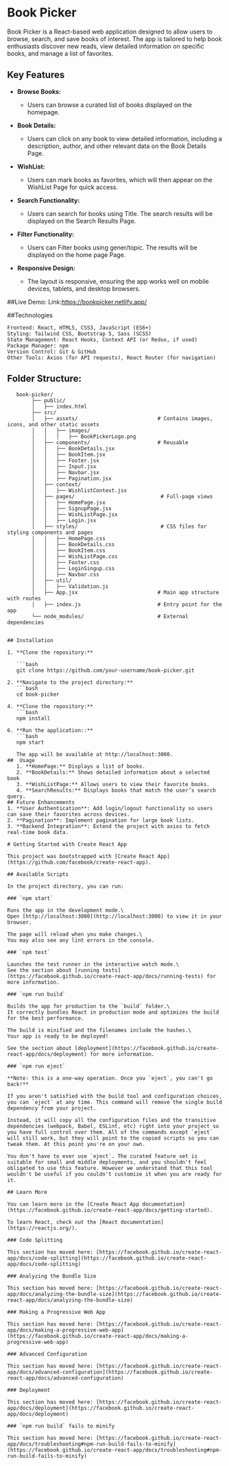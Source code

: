 # Book Picker

Book Picker is a React-based web application designed to allow users to browse, search, and save books of interest. The app is tailored to help book enthusiasts discover new reads, view detailed information on specific books, and manage a list of favorites.

## Key Features

- **Browse Books:**
    - Users can browse a curated list of books displayed on the homepage.
  
- **Book Details:**
    - Users can click on any book to view detailed information, including a description, author, and other relevant data on the Book Details Page.

- **WishList:**
    - Users can mark books as favorites, which will then appear on the WishList Page for quick access.
  
- **Search Functionality:**
    - Users can search for books using Title. The search results will be displayed on the Search Results Page.
- **Filter Functionality:**
    - Users can Filter  books using gener/topic. The  results will be displayed on the home page Page.      

- **Responsive Design:**
    - The layout is responsive, ensuring the app works well on mobile devices, tablets, and desktop browsers.


##Live Demo:
    Link:https://bookpicker.netlify.app/

##Technologies

    Frontend: React, HTML5, CSS3, JavaScript (ES6+)
    Styling: Tailwind CSS, Bootstrap 5, Sass (SCSS)
    State Management: React Hooks, Context API (or Redux, if used)
    Package Manager: npm
    Version Control: Git & GitHub
    Other Tools: Axios (for API requests), React Router (for navigation)    

## Folder Structure:
```plaintext
   book-picker/
        ├── public/
        │   ├── index.html
        ├── src/                                 
        │   ├── assets/                          # Contains images, icons, and other static assets
        │   │   ├── images/
        |   │   │   ├── BookPickerLogo.png
        │   ├── components/                      # Reusable
        │   │   ├── BookDetails.jsx
        │   │   ├── BookItem.jsx
        │   │   ├── Footer.jsx
        │   │   ├── Input.jsx
        │   │   ├── Navbar.jsx
        │   │   ├── Pagination.jsx
        │   ├── context/
        │   │   ├── WishlistContext.jsx
        │   ├── pages/                            # Full-page views         
        │   │   ├── HomePage.jsx
        │   │   ├── SignupPage.jsx
        │   │   ├── WishListPage.jsx
        │   │   ├── Login.jsx
        │   ├── styles/                           # CSS files for styling components and pages
        │   │   ├── HomePage.css
        │   │   ├── BookDetails.css
        │   │   ├── BookItem.css
        │   │   ├── WishListPage.css
        │   │   ├── Footer.css
        │   │   ├── LoginSingup.css
        │   │   ├── Navbar.css
        │   ├── util/  
        │   │   ├── Validation.js
        │   ├── App.jsx                          # Main app structure with routes
        │   ├── index.js                         # Entry point for the app 
        └── node_modules/                        # External dependencies


## Installation

1. **Clone the repository:**

   ```bash
   git clone https://github.com/your-username/book-picker.git

2. **Navigate to the project directory:**
   ```bash
   cd book-picker

4. **Clone the repository:**
   ```bash
   npm install

6. **Run the application::**
   ```bash
   npm start

   The app will be available at http://localhost:3000.
##  Usage
   1. **HomePage:** Displays a list of books.
   2. **BookDetails:** Shows detailed information about a selected book
   3. **WishListPage:** Allows users to view their favorite books.
   4. **SearchResults:** Displays books that match the user’s search query.
## Future Enhancements
1. **User Authentication**: Add login/logout functionality so users can save their favorites across devices.
2. **Pagination**: Implement pagination for large book lists.
3. **Backend Integration**: Extend the project with axios to fetch real-time book data.

# Getting Started with Create React App

This project was bootstrapped with [Create React App](https://github.com/facebook/create-react-app).

## Available Scripts

In the project directory, you can run:

### `npm start`

Runs the app in the development mode.\
Open [http://localhost:3000](http://localhost:3000) to view it in your browser.

The page will reload when you make changes.\
You may also see any lint errors in the console.

### `npm test`

Launches the test runner in the interactive watch mode.\
See the section about [running tests](https://facebook.github.io/create-react-app/docs/running-tests) for more information.

### `npm run build`

Builds the app for production to the `build` folder.\
It correctly bundles React in production mode and optimizes the build for the best performance.

The build is minified and the filenames include the hashes.\
Your app is ready to be deployed!

See the section about [deployment](https://facebook.github.io/create-react-app/docs/deployment) for more information.

### `npm run eject`

**Note: this is a one-way operation. Once you `eject`, you can't go back!**

If you aren't satisfied with the build tool and configuration choices, you can `eject` at any time. This command will remove the single build dependency from your project.

Instead, it will copy all the configuration files and the transitive dependencies (webpack, Babel, ESLint, etc) right into your project so you have full control over them. All of the commands except `eject` will still work, but they will point to the copied scripts so you can tweak them. At this point you're on your own.

You don't have to ever use `eject`. The curated feature set is suitable for small and middle deployments, and you shouldn't feel obligated to use this feature. However we understand that this tool wouldn't be useful if you couldn't customize it when you are ready for it.

## Learn More

You can learn more in the [Create React App documentation](https://facebook.github.io/create-react-app/docs/getting-started).

To learn React, check out the [React documentation](https://reactjs.org/).

### Code Splitting

This section has moved here: [https://facebook.github.io/create-react-app/docs/code-splitting](https://facebook.github.io/create-react-app/docs/code-splitting)

### Analyzing the Bundle Size

This section has moved here: [https://facebook.github.io/create-react-app/docs/analyzing-the-bundle-size](https://facebook.github.io/create-react-app/docs/analyzing-the-bundle-size)

### Making a Progressive Web App

This section has moved here: [https://facebook.github.io/create-react-app/docs/making-a-progressive-web-app](https://facebook.github.io/create-react-app/docs/making-a-progressive-web-app)

### Advanced Configuration

This section has moved here: [https://facebook.github.io/create-react-app/docs/advanced-configuration](https://facebook.github.io/create-react-app/docs/advanced-configuration)

### Deployment

This section has moved here: [https://facebook.github.io/create-react-app/docs/deployment](https://facebook.github.io/create-react-app/docs/deployment)

### `npm run build` fails to minify

This section has moved here: [https://facebook.github.io/create-react-app/docs/troubleshooting#npm-run-build-fails-to-minify](https://facebook.github.io/create-react-app/docs/troubleshooting#npm-run-build-fails-to-minify)
